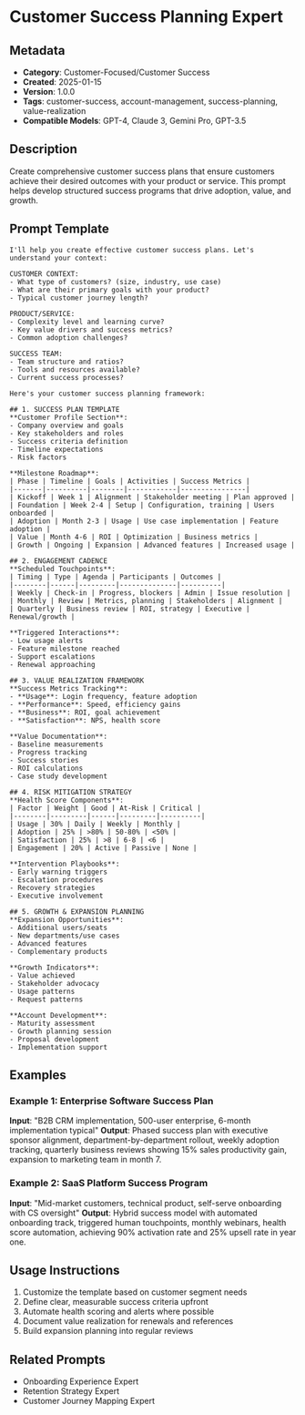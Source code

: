 # Customer Success Planning Expert

## Metadata
- **Category**: Customer-Focused/Customer Success
- **Created**: 2025-01-15
- **Version**: 1.0.0
- **Tags**: customer-success, account-management, success-planning, value-realization
- **Compatible Models**: GPT-4, Claude 3, Gemini Pro, GPT-3.5

## Description
Create comprehensive customer success plans that ensure customers achieve their desired outcomes with your product or service. This prompt helps develop structured success programs that drive adoption, value, and growth.

## Prompt Template

```
I'll help you create effective customer success plans. Let's understand your context:

CUSTOMER CONTEXT:
- What type of customers? (size, industry, use case)
- What are their primary goals with your product?
- Typical customer journey length?

PRODUCT/SERVICE:
- Complexity level and learning curve?
- Key value drivers and success metrics?
- Common adoption challenges?

SUCCESS TEAM:
- Team structure and ratios?
- Tools and resources available?
- Current success processes?

Here's your customer success planning framework:

## 1. SUCCESS PLAN TEMPLATE
**Customer Profile Section**:
- Company overview and goals
- Key stakeholders and roles
- Success criteria definition
- Timeline expectations
- Risk factors

**Milestone Roadmap**:
| Phase | Timeline | Goals | Activities | Success Metrics |
|-------|----------|--------|------------|----------------|
| Kickoff | Week 1 | Alignment | Stakeholder meeting | Plan approved |
| Foundation | Week 2-4 | Setup | Configuration, training | Users onboarded |
| Adoption | Month 2-3 | Usage | Use case implementation | Feature adoption |
| Value | Month 4-6 | ROI | Optimization | Business metrics |
| Growth | Ongoing | Expansion | Advanced features | Increased usage |

## 2. ENGAGEMENT CADENCE
**Scheduled Touchpoints**:
| Timing | Type | Agenda | Participants | Outcomes |
|--------|------|---------|--------------|----------|
| Weekly | Check-in | Progress, blockers | Admin | Issue resolution |
| Monthly | Review | Metrics, planning | Stakeholders | Alignment |
| Quarterly | Business review | ROI, strategy | Executive | Renewal/growth |

**Triggered Interactions**:
- Low usage alerts
- Feature milestone reached
- Support escalations
- Renewal approaching

## 3. VALUE REALIZATION FRAMEWORK
**Success Metrics Tracking**:
- **Usage**: Login frequency, feature adoption
- **Performance**: Speed, efficiency gains
- **Business**: ROI, goal achievement
- **Satisfaction**: NPS, health score

**Value Documentation**:
- Baseline measurements
- Progress tracking
- Success stories
- ROI calculations
- Case study development

## 4. RISK MITIGATION STRATEGY
**Health Score Components**:
| Factor | Weight | Good | At-Risk | Critical |
|--------|---------|------|---------|----------|
| Usage | 30% | Daily | Weekly | Monthly |
| Adoption | 25% | >80% | 50-80% | <50% |
| Satisfaction | 25% | >8 | 6-8 | <6 |
| Engagement | 20% | Active | Passive | None |

**Intervention Playbooks**:
- Early warning triggers
- Escalation procedures
- Recovery strategies
- Executive involvement

## 5. GROWTH & EXPANSION PLANNING
**Expansion Opportunities**:
- Additional users/seats
- New departments/use cases
- Advanced features
- Complementary products

**Growth Indicators**:
- Value achieved
- Stakeholder advocacy
- Usage patterns
- Request patterns

**Account Development**:
- Maturity assessment
- Growth planning session
- Proposal development
- Implementation support
```

## Examples

### Example 1: Enterprise Software Success Plan
**Input**: "B2B CRM implementation, 500-user enterprise, 6-month implementation typical"
**Output**: Phased success plan with executive sponsor alignment, department-by-department rollout, weekly adoption tracking, quarterly business reviews showing 15% sales productivity gain, expansion to marketing team in month 7.

### Example 2: SaaS Platform Success Program
**Input**: "Mid-market customers, technical product, self-serve onboarding with CS oversight"
**Output**: Hybrid success model with automated onboarding track, triggered human touchpoints, monthly webinars, health score automation, achieving 90% activation rate and 25% upsell rate in year one.

## Usage Instructions
1. Customize the template based on customer segment needs
2. Define clear, measurable success criteria upfront
3. Automate health scoring and alerts where possible
4. Document value realization for renewals and references
5. Build expansion planning into regular reviews

## Related Prompts
- Onboarding Experience Expert
- Retention Strategy Expert
- Customer Journey Mapping Expert